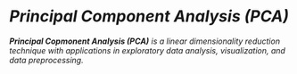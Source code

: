 # _Principal Component Analysis (PCA)_

_**Principal Copmonent Analysis (PCA)** is a linear dimensionality reduction technique with applications in exploratory data analysis, visualization, and data preprocessing._
